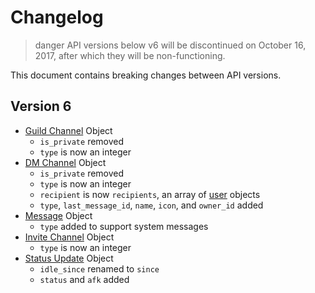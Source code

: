# Changelog

>danger
>API versions below v6 will be discontinued on October 16, 2017, after which they will be non-functioning.

This document contains breaking changes between API versions.

## Version 6

* [Guild Channel](#DOCS_channel/channel-objects) Object
  * `is_private` removed
  * `type` is now an integer
* [DM Channel](#DOCS_CHANNEL/dm-channel-structure) Object
  * `is_private` removed
  * `type` is now an integer
  * `recipient` is now `recipients`, an array of [user](#DOCS_USER/user-object) objects
  * `type`, `last_message_id`, `name`, `icon`, and `owner_id` added
* [Message](#DOCS_CHANNEL/message-object) Object
  * `type` added to support system messages
* [Invite Channel](#DOCS_INVITE/invite-channel-structure) Object
  * `type` is now an integer
* [Status Update](#DOCS_GATEWAY/gateway-status-update-structure) Object
  * `idle_since` renamed to `since`
  * `status` and `afk` added
